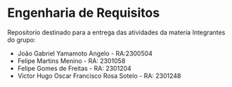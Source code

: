 # Engenharia de Requisitos
 Repositorio destinado para a entrega das atividades da materia
 Integrantes do grupo:
 - João Gabriel Yamamoto Angelo - RA:2300504
 - Felipe Martins Menino - RA: 2301058
 - Felipe Gomes de Freitas - RA: 2301204
 - Victor Hugo Oscar Francisco Rosa Sotelo - RA: 2301248
